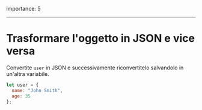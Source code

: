 importance: 5

---

# Trasformare l'oggetto in JSON e vice versa

Convertite `user` in JSON e successivamente riconvertitelo salvandolo in un'altra variabile.

```js
let user = {
  name: "John Smith",
  age: 35
};
```
